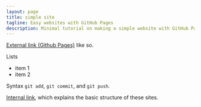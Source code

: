 ```yaml
---
layout: page
title: simple site
tagline: Easy websites with GitHub Pages
description: Minimal tutorial on making a simple website with GitHub Pages
---
```


[External link (Github Pages)](https://pages.github.com) like so.

Lists 

- item 1
- item 2

Syntax `git add`, `git commit`, and
`git push`.

[Internal link](pages/overview.html), which
explains the basic structure of these sites. 